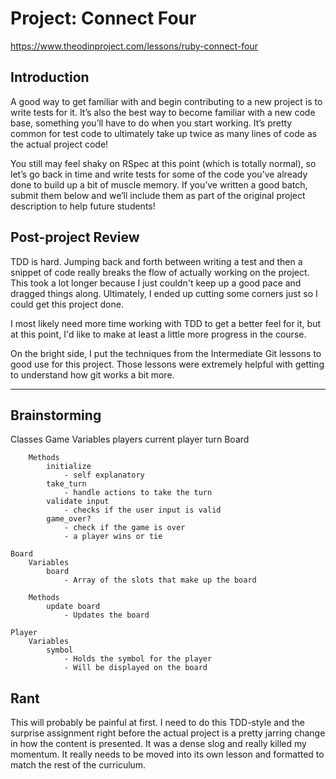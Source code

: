# Project: Connect Four

https://www.theodinproject.com/lessons/ruby-connect-four

## Introduction

A good way to get familiar with and begin contributing to a new project is to write tests for it. It’s also the best way to become familiar with a new code base, something you’ll have to do when you start working. It’s pretty common for test code to ultimately take up twice as many lines of code as the actual project code!

You still may feel shaky on RSpec at this point (which is totally normal), so let’s go back in time and write tests for some of the code you’ve already done to build up a bit of muscle memory. If you’ve written a good batch, submit them below and we’ll include them as part of the original project description to help future students!

## Post-project Review

TDD is hard. Jumping back and forth between writing a test and then a snippet of code really breaks the flow of actually working on the project. This took a lot longer because I just couldn't keep up a good pace and dragged things along. Ultimately, I ended up cutting some corners just so I could get this project done.

I most likely need more time working with TDD to get a better feel for it, but at this point, I'd like to make at least a little more progress in the course.

On the bright side, I put the techniques from the Intermediate Git lessons to good use for this project. Those lessons were extremely helpful with getting to understand how git works a bit more.

---

## Brainstorming

Classes
    Game
        Variables
            players
            current player turn
            Board

        Methods
            initialize
                - self explanatory
            take_turn
                - handle actions to take the turn
            validate input
                - checks if the user input is valid
            game_over?
                - check if the game is over
                - a player wins or tie

    Board
        Variables
            board
                - Array of the slots that make up the board
        
        Methods
            update board
                - Updates the board

    Player
        Variables
            symbol
                - Holds the symbol for the player
                - Will be displayed on the board

## Rant

This will probably be painful at first. I need to do this TDD-style and the surprise assignment right before the actual project is a pretty jarring change in how the content is presented. It was a dense slog and really killed my momentum. It really needs to be moved into its own lesson and formatted to match the rest of the curriculum.
